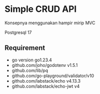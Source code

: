 # Simple CRUD API
Konsepnya menggunakan hampir mirip MVC

Postgresql 17

## Requirement
- go version go1.23.4
- github.com/joho/godotenv v1.5.1
- github.com/lib/pq 
- github.com/go-playground/validator/v10
- github.com/labstack/echo v4.13.3
- github.com/labstack/echo-jwt v4
